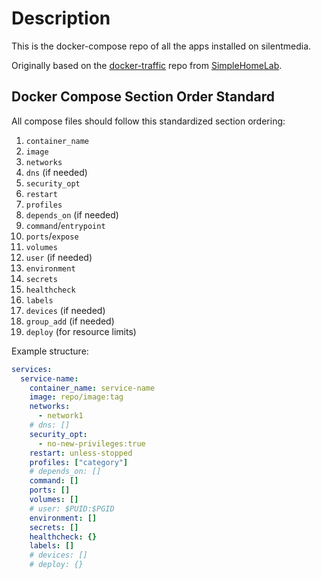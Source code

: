 # Description

This is the docker-compose repo of all the apps installed on silentmedia.

Originally based on the [docker-traffic](https://github.com/SimpleHomelab/docker-traefik) repo from [SimpleHomeLab](https://github.com/SimpleHomelab).

## Docker Compose Section Order Standard

All compose files should follow this standardized section ordering:

1. `container_name`
2. `image`
3. `networks`
4. `dns` (if needed)
5. `security_opt`
6. `restart`
7. `profiles` 
8. `depends_on` (if needed)
9. `command`/`entrypoint`
10. `ports`/`expose`
11. `volumes`
12. `user` (if needed)
13. `environment`
14. `secrets`
15. `healthcheck`
16. `labels`
17. `devices` (if needed)
18. `group_add` (if needed)
19. `deploy` (for resource limits)

Example structure:
```yaml
services:
  service-name:
    container_name: service-name
    image: repo/image:tag
    networks:
      - network1
    # dns: []
    security_opt:
      - no-new-privileges:true
    restart: unless-stopped
    profiles: ["category"]
    # depends_on: []
    command: []
    ports: []
    volumes: []
    # user: $PUID:$PGID
    environment: []
    secrets: []
    healthcheck: {}
    labels: []
    # devices: []
    # deploy: {}
